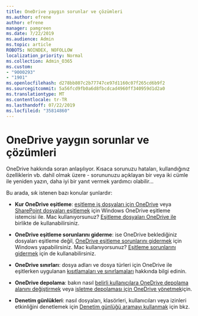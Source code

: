 ```yaml
---
title: OneDrive yaygın sorunlar ve çözümleri
ms.author: efrene
author: efrene
manager: pamgreen
ms.date: 7/22/2019
ms.audience: Admin
ms.topic: article
ROBOTS: NOINDEX, NOFOLLOW
localization_priority: Normal
ms.collection: Admin_O365
ms.custom:
- "9000293"
- "1901"
ms.openlocfilehash: d278bb807c2b77747ce97d1160c07f265cd6b9f2
ms.sourcegitcommit: 5a56fcd9fb0a6d8fbcdcad4960ff340959d1d2a0
ms.translationtype: MT
ms.contentlocale: tr-TR
ms.lasthandoff: 07/22/2019
ms.locfileid: "35814860"
---
```

# <a name="onedrive-common-issues-and-resolutions"></a>OneDrive yaygın sorunlar ve çözümleri

OneDrive hakkında soran anlaşılıyor. Kısaca sorunuzu hataları, kullandığınız özelliklerin vb. dahil olmak üzere - sorununuzu açıklayan bir veya iki cümle ile yeniden yazın, daha iyi bir yanıt vermek yardımcı olabilir...  

Bu arada, sık istenen bazı konular şunlardır:

- **Kur OneDrive eşitleme**: [eşitleme iş dosyaları için OneDrive](https://go.microsoft.com/fwlink/?linkid=533375) veya [SharePoint dosyaları eşitlemek](https://go.microsoft.com/fwlink/?linkid=871666) için Windows OneDrive eşitleme istemcisi ile.  Mac kullanıyorsunuz? [Eşitleme dosyaları OneDrive ile](https://support.office.com/article/Sync-files-with-the-OneDrive-sync-client-on-Mac-OS-X-d11b9f29-00bb-4172-be39-997da46f913f) birlikte de kullanabilirsiniz.

- **OneDrive eşitleme sorunlarını giderme**: ise OneDrive beklediğiniz dosyaları eşitleme değil, [OneDrive eşitleme sorunlarını gidermek](https://go.microsoft.com/fwlink/?linkid=866431) için Windows yapabilirsiniz. Mac kullanıyorsunuz? [Eşitleme sorunlarını gidermek](https://support.office.com/article/fix-onedrive-sync-problems-on-a-mac-af3012d7-13ec-4ac9-bbb1-ebcd2a0cd756?ui=en-US&rs=en-US&ad=US) için de kullanabilirsiniz.
- **OneDrive sınırları**: dosya adları ve dosya türleri için OneDrive ile eşitlerken uygulanan [kısıtlamaları ve sınırlamaları](https://support.office.com/article/Invalid-file-names-and-file-types-in-OneDrive-OneDrive-for-Business-and-SharePoint-64883a5d-228e-48f5-b3d2-eb39e07630fa) hakkında bilgi edinin.
- **OneDrive depolama**: bakın nasıl [belirli kullanıcılara OneDrive depolama alanını değiştirmek](https://docs.microsoft.com/onedrive/change-user-storage) veya [işletme depolaması için OneDrive yönetmek](https://support.office.com/article/Manage-your-OneDrive-for-Business-storage-31519161-059C-4764-B6F8-F5CD29F7FE68)için.
- **Denetim günlükleri**: nasıl dosyaları, klasörleri, kullanıcıları veya izinleri etkinliğini denetlemek için [Denetim günlüğü aramayı kullanmak](https://docs.microsoft.com/office365/securitycompliance/search-the-audit-log-in-security-and-compliance#search-the-audit-log) için bkz. 
